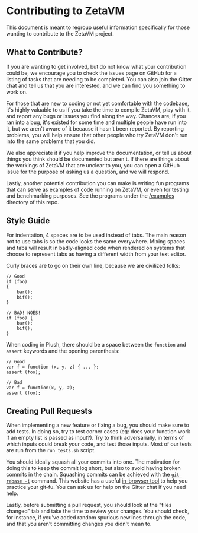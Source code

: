 Contributing to ZetaVM
======================

This document is meant to regroup useful information specifically for those
wanting to contribute to the ZetaVM project.


What to Contribute?
-------------------

If you are wanting to get involved, but do not know what your contribution
could be, we encourage you to check the issues page on GitHub for a listing
of tasks that are needing to be completed. You can also join the Gitter chat
and tell us that you are interested, and we can find you something to work on.

For those that are new to coding or not yet comfortable with the codebase,
it's highly valuable to us if you take the time to compile
ZetaVM, play with it, and report any bugs or issues you find along the way.
Chances are, if you ran into a bug, it's existed for some time and
multiple people have run into it, but we aren't aware of it because it
hasn't been reported.
By reporting problems, you will help ensure that other
people who try ZetaVM don't run into the same problems that you did.

We also appreciate it if you help improve the documentation, or tell us about
things you think should be documented but aren't. If there are things about
the workings of ZetaVM that are unclear to you, you can open a GitHub issue
for the purpose of asking us a question, and we will respond.

Lastly, another potential contribution you can make is writing fun programs
that can serve as examples of code running on ZetaVM, or even for testing
and benchmarking purposes. See the programs under the [/examples](/examples)
directory of this repo.

Style Guide
-----------

For indentation, 4 spaces are to be used instead of tabs. The main reason not
to use tabs is so the code looks the same everywhere. Mixing spaces and tabs
will result in badly-aligned code when rendered on systems that choose to
represent tabs as having a different width from your text editor.

Curly braces are to go on their own line, because we are civilized folks:

```
// Good
if (foo)
{
    bar();
    bif();
}

// BAD! NOES!
if (foo) {
    bar();
    bif();
}
```

When coding in Plush, there should be a space between the `function`
and `assert` keywords and the opening parenthesis:

```
// Good
var f = function (x, y, z) { ... };
assert (foo);

// Bad
var f = function(x, y, z);
assert (foo);
```

Creating Pull Requests
----------------------

When implementing a new feature or fixing a bug, you should make sure to add
tests. In doing so, try to test corner cases (eg: does your function work
if an empty list is passed as input?). Try to think adversarially, in terms
of which inputs could break your code, and test those inputs.
Most of our tests are run from the `run_tests.sh` script.

You should ideally squash all your commits into one. The motivation for
doing this to keep the commit log short, but also to avoid having broken
commits in the chain. Squashing commits can be achieved with the
[`git rebase -i`](http://gitready.com/advanced/2009/02/10/squashing-commits-with-rebase.html) command.
This website has a useful [in-browser tool](http://learngitbranching.js.org/?NODEMO) to help you practice your git-fu.
You can ask us for help on the Gitter chat if you need help.

Lastly, before submitting a pull request, you should look at the "files changed"
tab and take the time to review your changes. You should check, for instance, if
you've added random spurious newlines through the code, and that you aren't
committing changes you didn't mean to.
